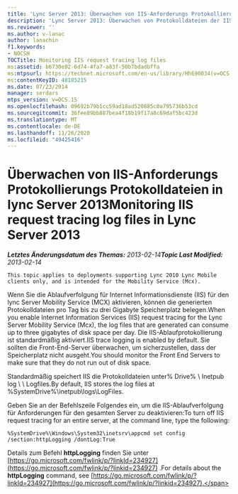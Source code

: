 ```yaml
---
title: 'Lync Server 2013: Überwachen von IIS-Anforderungs Protokollierungs Protokolldateien'
description: 'Lync Server 2013: Überwachen von Protokolldateien der IIS-Anforderungsprotokollierung'
ms.reviewer: ''
ms.author: v-lanac
author: lanachin
f1.keywords:
- NOCSH
TOCTitle: Monitoring IIS request tracing log files
ms:assetid: b6730e92-6d74-4fa7-a83f-50b7bdadbffa
ms:mtpsurl: https://technet.microsoft.com/en-us/library/Hh690034(v=OCS.15)
ms:contentKeyID: 48185215
ms.date: 07/23/2014
manager: serdars
mtps_version: v=OCS.15
ms.openlocfilehash: 09692b79b1cc59ad18ad520885c0a795736b53cd
ms.sourcegitcommit: 36fee89bb887bea4f18b19f17a8c69daf5bc423d
ms.translationtype: MT
ms.contentlocale: de-DE
ms.lasthandoff: 11/26/2020
ms.locfileid: "49425416"
---
```

# <a name="monitoring-iis-request-tracing-log-files-in-lync-server-2013"></a><span data-ttu-id="ab845-103">Überwachen von IIS-Anforderungs Protokollierungs Protokolldateien in lync Server 2013</span><span class="sxs-lookup"><span data-stu-id="ab845-103">Monitoring IIS request tracing log files in Lync Server 2013</span></span>

<div data-xmlns="http://www.w3.org/1999/xhtml">

<div class="topic" data-xmlns="http://www.w3.org/1999/xhtml" data-msxsl="urn:schemas-microsoft-com:xslt" data-cs="https://msdn.microsoft.com/">

<div data-asp="https://msdn2.microsoft.com/asp">



</div>

<div id="mainSection">

<div id="mainBody"><span data-ttu-id="ab845-104">

<span> </span></span><span class="sxs-lookup"><span data-stu-id="ab845-104">

<span> </span></span></span>

<span data-ttu-id="ab845-105">_**Letztes Änderungsdatum des Themas:** 2013-02-14_</span><span class="sxs-lookup"><span data-stu-id="ab845-105">_**Topic Last Modified:** 2013-02-14_</span></span>

    This topic applies to deployments supporting Lync 2010 Lync Mobile clients only, and is intended for the Mobility Service (Mcx).

<span data-ttu-id="ab845-106">Wenn Sie die Ablaufverfolgung für Internet Informationsdienste (IIS) für den lync Server Mobility Service (MCX) aktivieren, können die generierten Protokolldateien pro Tag bis zu drei Gigabyte Speicherplatz belegen.</span><span class="sxs-lookup"><span data-stu-id="ab845-106">When you enable Internet Information Services (IIS) request tracing for the Lync Server Mobility Service (Mcx), the log files that are generated can consume up to three gigabytes of disk space per day.</span></span> <span data-ttu-id="ab845-107">Die IIS-Ablaufprotokollierung ist standardmäßig aktiviert.</span><span class="sxs-lookup"><span data-stu-id="ab845-107">IIS trace logging is enabled by default.</span></span> <span data-ttu-id="ab845-108">Sie sollten die Front-End-Server überwachen, um sicherzustellen, dass der Speicherplatz nicht ausgeht.</span><span class="sxs-lookup"><span data-stu-id="ab845-108">You should monitor the Front End Servers to make sure that they do not run out of disk space.</span></span>

<span data-ttu-id="ab845-109">Standardmäßig speichert IIS die Protokolldateien unter% Drive% \\ Inetpub log \\ \\ Logfiles.</span><span class="sxs-lookup"><span data-stu-id="ab845-109">By default, IIS stores the log files at %SystemDrive%\\inetpub\\logs\\LogFiles.</span></span>

<span data-ttu-id="ab845-110">Geben Sie an der Befehlszeile Folgendes ein, um die IIS-Ablaufverfolgung für Anforderungen für den gesamten Server zu deaktivieren:</span><span class="sxs-lookup"><span data-stu-id="ab845-110">To turn off IIS request tracing for an entire server, at the command line, type the following:</span></span>

    %SystemDrive%\Windows\System32\inetsrv\appcmd set config /section:httpLogging /dontLog:True

<span data-ttu-id="ab845-111">Details zum Befehl **httpLogging** finden Sie unter [https://go.microsoft.com/fwlink/p/?linkId=234927](https://go.microsoft.com/fwlink/p/?linkid=234927) .</span><span class="sxs-lookup"><span data-stu-id="ab845-111">For details about the **httpLogging** command, see [https://go.microsoft.com/fwlink/p/?linkId=234927](https://go.microsoft.com/fwlink/p/?linkid=234927).</span></span>

<span data-ttu-id="ab845-112"></div>

<span> </span>

</div>

</div>

</span><span class="sxs-lookup"><span data-stu-id="ab845-112"></div>

<span> </span>

</div>

</div>

</span></span></div>

